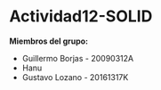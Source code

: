 # Actividad12-SOLID

**Miembros del grupo:**
* Guillermo Borjas - 20090312A
* Hanu
* Gustavo Lozano - 20161317K
